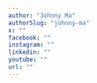 ```yaml
---
author: "Johnny Ma"
authorSlug: "johnny-ma"
x: ""
facebook: ""
instagram: ""
linkedin: ""
youtube: ""
url: ""
---
```

